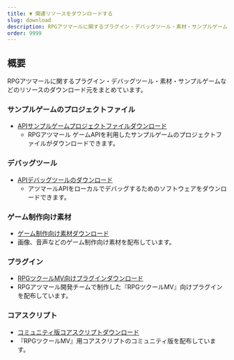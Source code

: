 ```yaml
---
title: ▼ 関連リソースをダウンロードする
slug: download
description: RPGアツマールに関するプラグイン・デバッグツール・素材・サンプルゲームなどのリソースのダウンロード元をまとめています。
order: 9999
---
```


## 概要

RPGアツマールに関するプラグイン・デバッグツール・素材・サンプルゲームなどのリソースのダウンロード元をまとめています。


### サンプルゲームのプロジェクトファイル

- [APIサンプルゲームプロジェクトファイルダウンロード](/download/sample-projects)
  - RPGアツマール ゲームAPIを利用したサンプルゲームのプロジェクトファイルがダウンロードできます。

### デバッグツール

- [APIデバッグツールのダウンロード](/download/atsumaru-debugger)
  - アツマールAPIをローカルでデバッグするためのソフトウェアをダウンロードできます。

### ゲーム制作向け素材

- [ゲーム制作向け素材ダウンロード](/download/materials)
 - 画像、音声などのゲーム制作向け素材を配布しています。

### プラグイン

- [RPGツクールMV向けプラグインダウンロード](/download/plugins)
 - RPGアツマール開発チームで制作した『RPGツクールMV』向けプラグインを配布しています。

### コアスクリプト

- [コミュニティ版コアスクリプトダウンロード](/download/corescript)
 - 『RPGツクールMV』用コアスクリプトのコミュニティ版を配布しています。

